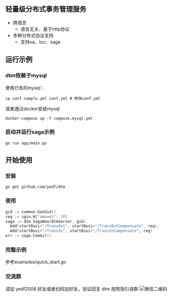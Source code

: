 ## 轻量级分布式事务管理服务
  * 跨语言
    - 语言无关，基于http协议
  * 多种分布式协议支持
    - 支持xa、tcc、saga
## 运行示例
### dtm依赖于mysql

使用已有的mysql：  

`cp conf.sample.yml conf.yml # 修改conf.yml`  

或者通过docker安装mysql  

`docker-compose up -f compose.mysql.yml`
### 启动并运行saga示例
`go run app/main.go`

## 开始使用

### 安装
`go get github.com/yedf/dtm`
### 使用
``` go
gid := common.GenGid()
req := &gin.H{"amount": 30}
saga := dtm.SagaNew(DtmServer, gid).
  Add(startBusi+"/TransOut", startBusi+"/TransOutCompensate", req).
  Add(startBusi+"/TransIn", startBusi+"/TransInCompensate", req)
err := saga.Commit()
```
### 完整示例
参考examples/quick_start.go

### 交流群
请加 yedf2008 好友或者扫码加好友，验证回复 dtm 按照指引进群
![微信二维码](http://service.ivydad.com/cover/dubbingd9af238e-a2a7-e9fa-1267-cc757c83e834.jpeg)